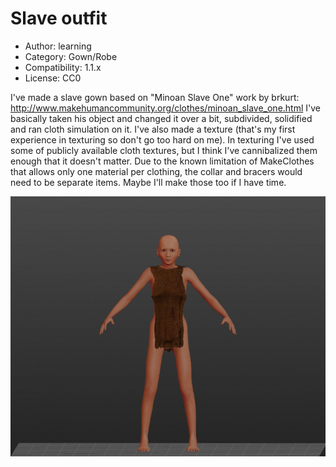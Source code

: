 # Slave outfit

* Author: learning
* Category: Gown/Robe
* Compatibility: 1.1.x
* License: CC0

I've made a slave gown based on "Minoan Slave One" work by brkurt: http://www.makehumancommunity.org/clothes/minoan_slave_one.html I've basically taken his object and changed it over a bit, subdivided, solidified and ran cloth simulation on it. I've also made a texture (that's my first experience in texturing so don't go too hard on me). In texturing I've used some of publicly available cloth textures, but I think I've cannibalized them enough that it doesn't matter. Due to the known limitation of MakeClothes that allows only one material per clothing, the collar and bracers would need to be separate items. Maybe I'll make those too if I have time.

![Example](slave-outfit-preview.png)

